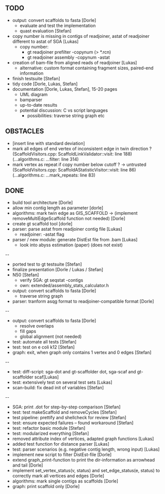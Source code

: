 ## TODO
- output: convert scaffolds to fasta [Dorle]
  - evaluate and test the implementation
  - quast evaluation [Stefan]
- copy number is missing in contigs of readjoiner, astat of readjoiner different
  to astat of SGA [Lukas]
  - copy number:
    - gt readjoiner prefilter -copynum (> *.rcn)
    - gt readjoiner assembly -copynum -astat
- creation of bam-file from aligned reads of readjoiner [Lukas]
  - alternative: custom format containing fragment sizes, paired-end information
- finish testsuite [Stefan]
- tidy code [Dorle, Lukas, Stefan]
- documentation [Dorle, Lukas, Stefan], 15-20 pages
  - UML diagram
  - bamparser
  - up-to-date results
  - potential discussion: C vs script languages
    - possibilities: traverse string graph etc

## OBSTACLES
- [insert line with standard deviation]
- mark all edges of end vertex of inconsistent edge in twin direction ?
  (ScaffoldVisitors.cpp: ScaffoldLinkValidator::visit: line 188)
  (...algorithms.c: ...filter: line 314)
- mark vertex as repeat if copy number below cutoff ? -> untrusted
  (ScaffoldVisitors.cpp: ScaffoldAStatisticVisitor::visit: line 86)
  (...algorithms.c: ...mark_repeats: line 83)

## DONE
- build tool architecture [Dorle]
- allow min contig length as parameter [dorle]
- algorithms: mark twin edge as GIS_SCAFFOLD -> (implement
  removeMultiEdgeScaffold function not needed) [Dorle]
- create gt scaffold tool [dorle]
- parser: parse astat from readjoiner contig file [Lukas]
  - readjoiner: -astat flag
- parser / new module: generate DistEst file from .bam [Lukas]
  - look into abyss estimation (paper) (does not exist)

--
- ported test to gt testsuite [Stefan]
- finalize presentation [Dorle / Lukas / Stefan]
- N50 [Stefan]
  - verify SGA: gt seqstat -contigs <fasta>
  - own: extended/assembly_stats_calculator.h
- output: convert scaffolds to fasta [Dorle]
  - traverse string graph
- parser: tranform asqg format to readjoiner-compatible format [Dorle]

--
- output: convert scaffolds to fasta [Dorle]
  - resolve overlaps
  - fill gaps
  - global alignment (not needed)
- test: automate all tests [Stefan]
- test: test on e coli k12 [Stefan]
- graph: exit, when graph only contains 1 vertex and 0 edges [Stefan]

--
- test: diff-script: sga-dot and gt-scaffolder dot, sga-scaf and gt-scaffolder scaf[Lukas]
- test: extensively test on several test sets [Lukas]
- scan-build: fix dead init of variables [Stefan]

--
- SGA: print .dot for step-by-step comparison [Stefan]
- test: test makeScaffold and removeCycles [Stefan]
- test pipeline: prettify and shellcheck for review [Stefan]
- test: ensure expected failures – found workaround [Stefan]
- test: refactor basic module [Stefan]
- test: modularized everything [Stefan]
- removed attribute index of vertices, adapted graph functions [Lukas]
- added test function for distance parser [Lukas]
- test: parser scenarios (e.g. negative contig length, wrong input) [Lukas]
- implement new script to filter DistEst-file [Dorle]
- extend graph_print-function to print the dir-information as arrowhead and tail [Dorle]
- implement set_vertex_status(v, status) and set_edge_status(e, status)
   to correctly mark all vertices and edges [Dorle]
- algorithms: mark single contigs as scaffolds [Dorle]
- graph: print scaffold only [Dorle]
